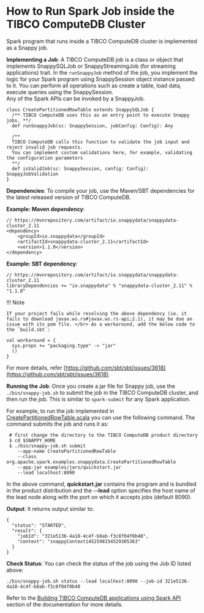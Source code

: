 <a id="howto-job"></a>
# How to Run Spark Job inside the TIBCO ComputeDB Cluster
Spark program that runs inside a TIBCO ComputeDB cluster is implemented as a Snappy job.

**Implementing a Job**: 
A TIBCO ComputeDB job is a class or object that implements SnappySQLJob or SnappyStreamingJob (for streaming applications) trait. In the `runSnappyJob` method of the job, you implement the logic for your Spark program using SnappySession object instance passed to it. You can perform all operations such as create a table, load data, execute queries using the SnappySession. <br/>
Any of the Spark APIs can be invoked by a SnappyJob.

```pre
class CreatePartitionedRowTable extends SnappySQLJob {
  /** TIBCO ComputeDB uses this as an entry point to execute Snappy jobs. **/
  def runSnappyJob(sc: SnappySession, jobConfig: Config): Any

  /**
  TIBCO ComputeDB calls this function to validate the job input and reject invalid job requests.
  You can implement custom validations here, for example, validating the configuration parameters
  **/
  def isValidJob(sc: SnappySession, config: Config): SnappyJobValidation
}
```

**Dependencies**:
To compile your job, use the Maven/SBT dependencies for the latest released version of TIBCO ComputeDB.

**Example: Maven dependency**:

```pre
// https://mvnrepository.com/artifact/io.snappydata/snappydata-cluster_2.11
<dependency>
    <groupId>io.snappydata</groupId>
    <artifactId>snappydata-cluster_2.11</artifactId>
    <version>1.1.0</version>
</dependency>
```

**Example: SBT dependency**:

```pre
// https://mvnrepository.com/artifact/io.snappydata/snappydata-cluster_2.11
libraryDependencies += "io.snappydata" % "snappydata-cluster_2.11" % "1.1.0"
```

!!! Note
	
    If your project fails while resolving the above dependency (ie. it fails to download javax.ws.rs#javax.ws.rs-api;2.1), it may be due an issue with its pom file. </br> As a workaround, add the below code to the `build.sbt`:

```pre
val workaround = {
  sys.props += "packaging.type" -> "jar"
  ()
}
```

For more details, refer [https://github.com/sbt/sbt/issues/3618](https://github.com/sbt/sbt/issues/3618).

**Running the Job**: 
Once you create a jar file for Snappy job, use the `./bin/snappy-job.sh` to submit the job in the TIBCO ComputeDB cluster, and then run the job. This is similar to `spark-submit` for any Spark application. 

For example, to run the job implemented in [CreatePartitionedRowTable.scala](https://github.com/SnappyDataInc/snappydata/blob/master/examples/src/main/scala/org/apache/spark/examples/snappydata/CreatePartitionedRowTable.scala) you can use the following command. The command submits the job and runs it as:

```pre
 # first change the directory to the TIBCO ComputeDB product directory
 $ cd $SNAPPY_HOME
 $ ./bin/snappy-job.sh submit
    --app-name CreatePartitionedRowTable
    --class org.apache.spark.examples.snappydata.CreatePartitionedRowTable
    --app-jar examples/jars/quickstart.jar
    --lead localhost:8090
```
In the above command, **quickstart.jar** contains the program and is bundled in the product distribution and the **--lead** option specifies the host name of the lead node along with the port on which it accepts jobs (default 8090).

**Output**: It returns output similar to:

```pre
{
  "status": "STARTED",
  "result": {
    "jobId": "321e5136-4a18-4c4f-b8ab-f3c8f04f0b48",
    "context": "snappyContext1452598154529305363"
  }
}
```

**Check Status**: You can check the status of the job using the Job ID listed above:

```pre
./bin/snappy-job.sh status --lead localhost:8090 --job-id 321e5136-4a18-4c4f-b8ab-f3c8f04f0b48
```

Refer to the [Building TIBCO ComputeDB applications using Spark API](../programming_guide/building_snappydata_applications_using_spark_api.md) section of the documentation for more details.
